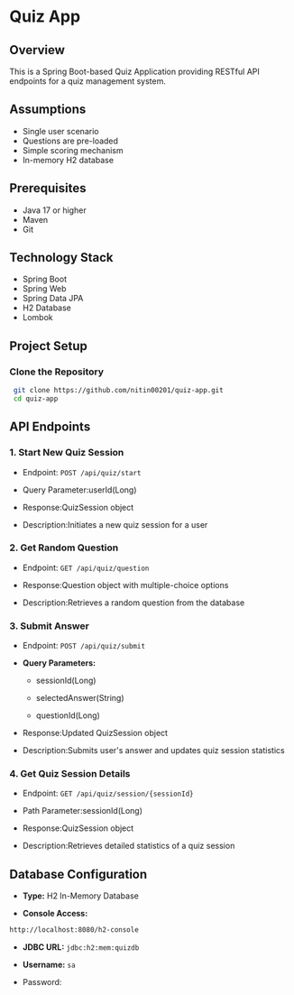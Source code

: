 # Quiz App

## Overview
This is a Spring Boot-based Quiz Application providing RESTful API endpoints for a quiz management system.

## Assumptions
- Single user scenario
- Questions are pre-loaded
- Simple scoring mechanism
- In-memory H2 database

## Prerequisites
- Java 17 or higher
- Maven
- Git

## Technology Stack
- Spring Boot
- Spring Web
- Spring Data JPA
- H2 Database
- Lombok


## Project Setup

### Clone the Repository
```bash
 git clone https://github.com/nitin00201/quiz-app.git
 cd quiz-app
```
API Endpoints
-------------

### 1\. Start New Quiz Session

*   Endpoint: ```POST /api/quiz/start```

*   Query Parameter:userId(Long)

*   Response:QuizSession object

*   Description:Initiates a new quiz session for a user




### 2\. Get Random Question

*   Endpoint: ```GET /api/quiz/question ```

*   Response:Question object with multiple-choice options

*   Description:Retrieves a random question from the database




### 3\. Submit Answer

*   Endpoint: ```POST /api/quiz/submit```

*   **Query Parameters:**

    *   sessionId(Long)

    *   selectedAnswer(String)

    *   questionId(Long)

*   Response:Updated QuizSession object

*   Description:Submits user's answer and updates quiz session statistics




### 4\. Get Quiz Session Details

*   Endpoint: ```GET /api/quiz/session/{sessionId}```

*   Path Parameter:sessionId(Long)

*   Response:QuizSession object

*   Description:Retrieves detailed statistics of a quiz session




Database Configuration
----------------------

*   **Type:** H2 In-Memory Database

*   **Console Access:**
```bash
http://localhost:8080/h2-console
```

*   **JDBC URL:** ```jdbc:h2:mem:quizdb```

*   **Username:** ``sa``

*   Password:
